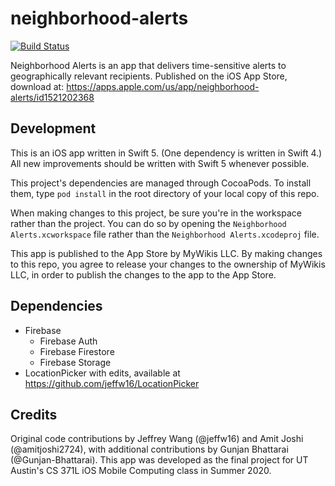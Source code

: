 # neighborhood-alerts
[![Build Status](https://travis-ci.com/jeffw16/neighborhood-alerts.svg?token=K8cPugKdgwZ3CAtTDsHu&branch=master)](https://travis-ci.com/jeffw16/neighborhood-alerts)

Neighborhood Alerts is an app that delivers time-sensitive alerts to geographically relevant recipients.  Published on the iOS App Store, download at: https://apps.apple.com/us/app/neighborhood-alerts/id1521202368

## Development

This is an iOS app written in Swift 5. (One dependency is written in Swift 4.) All new improvements should be written with Swift 5 whenever possible.

This project's dependencies are managed through CocoaPods. To install them, type `pod install` in the root directory of your local copy of this repo.

When making changes to this project, be sure you're in the workspace rather than the project. You can do so by opening the `Neighborhood Alerts.xcworkspace` file rather than the `Neighborhood Alerts.xcodeproj` file.

This app is published to the App Store by MyWikis LLC. By making changes to this repo, you agree to release your changes to the ownership of MyWikis LLC, in order to publish the changes to the app to the App Store.

## Dependencies

* Firebase
  * Firebase Auth
  * Firebase Firestore
  * Firebase Storage
* LocationPicker with edits, available at https://github.com/jeffw16/LocationPicker

## Credits

Original code contributions by Jeffrey Wang (@jeffw16) and Amit Joshi (@amitjoshi2724), with additional contributions by Gunjan Bhattarai (@Gunjan-Bhattarai). This app was developed as the final project for UT Austin's CS 371L iOS Mobile Computing class in Summer 2020.
